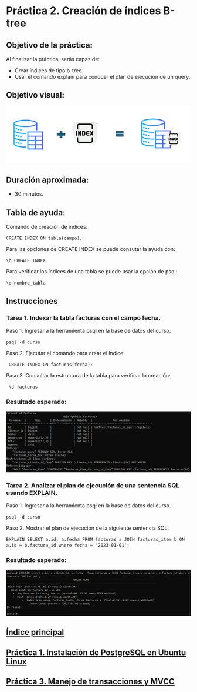 # Práctica 2. Creación de índices B-tree

## Objetivo de la práctica:

Al finalizar la práctica, serás capaz de:

- Crear índices de tipo b-tree. <br>
- Usar el comando explain para conocer el plan de ejecución de un query.

## Objetivo visual:
 
![diagrama1](../images/lab2/img1.png)

## Duración aproximada:

- 30 minutos.

## Tabla de ayuda:

Comando de creación de índices:

```shell
CREATE INDEX ON tabla(campo);
```

Para las opciones de CREATE INDEX se puede consutar la ayuda con:

```shell
\h CREATE INDEX
```

Para verificar los índices de una tabla se puede usar la opción de psql:

```shell
\d nombre_tabla
```

## Instrucciones 

### Tarea 1. Indexar la tabla facturas con el campo fecha.

Paso 1. Ingresar a la herramienta psql en la base de datos del curso.

```shell
psql -d curso
```

Paso 2. Ejecutar el comando para crear el índice:

```shell
 CREATE INDEX ON facturas(fecha);
```

Paso 3. Consultar la estructura de la tabla para verificar la creación:

```shell
 \d facturas
```

### Resultado esperado:

![imagen resultado](../images/lab2/img2.png)

### Tarea 2. Analizar el plan de ejecución de una sentencia SQL usando EXPLAIN.

Paso 1. Ingresar a la herramienta psql en la base de datos del curso.

```shell
psql -d curso
```

Paso 2. Mostrar el plan de ejecución de la siguiente sentencia SQL:

```shell
EXPLAIN SELECT a.id, a.fecha FROM facturas a JOIN facturas_item b ON a.id = b.factura_id where fecha = '2023-01-01';
```

### Resultado esperado:
![imagen resultado](../images/lab2/img3.png)

## [Índice principal](../README.md)

## [Práctica 1. Instalación de PostgreSQL en Ubuntu Linux](./Capítulo1/README.md)

## [Práctica 3. Manejo de transacciones y MVCC](./Capítulo3/README.md)
